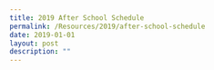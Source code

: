 ```yaml
---
title: 2019 After School Schedule
permalink: /Resources/2019/after-school-schedule
date: 2019-01-01
layout: post
description: ""
---
```

